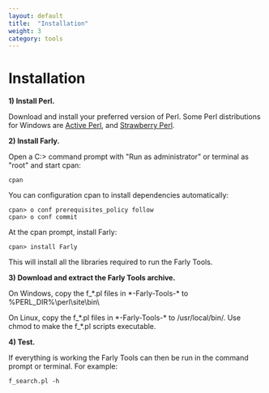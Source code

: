 ```yaml
---
layout: default
title:  "Installation"
weight: 3
category: tools
---
```


# Installation

**1) Install Perl.**

Download and install your preferred version of Perl. Some Perl distributions for Windows are [Active Perl](http://www.activestate.com/activeperl/downloads), and [Strawberry Perl](http://strawberryperl.com/).

**2) Install Farly.**

Open a C:> command prompt with "Run as administrator" or terminal as "root" and start cpan:

    cpan

You can configuration cpan to install dependencies automatically:

    cpan> o conf prerequisites_policy follow
    cpan> o conf commit

At the cpan prompt, install Farly:

    cpan> install Farly

This will install all the libraries required to run the Farly Tools.

**3) Download and extract the Farly Tools archive.**

On Windows, copy the f\_\*.pl files in \*-Farly-Tools-\* to %PERL_DIR%\perl\site\bin\

On Linux, copy the f\_\*.pl files in \*-Farly-Tools-\* to /usr/local/bin/. Use chmod to make the f\_\*.pl scripts executable.

**4) Test.**

If everything is working the Farly Tools can then be run in the command prompt or terminal. For example:

    f_search.pl -h


